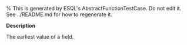 % This is generated by ESQL's AbstractFunctionTestCase. Do not edit it. See ../README.md for how to regenerate it.

**Description**

The earliest value of a field.

